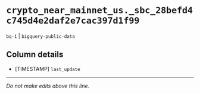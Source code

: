 # `crypto_near_mainnet_us._sbc_28befd4c745d4e2daf2e7cac397d1f99`
`bq-1` | `bigquery-public-data`

## Column details
* [TIMESTAMP] `last_update`

-------------------------------------------------------------------------------
*Do not make edits above this line.*

